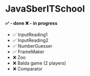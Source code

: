 # JavaSberITSchool
#### :white_check_mark: - done :x: - in progress
- :white_check_mark: InputReading1
- :white_check_mark: InputReading2
- :white_check_mark: NumberGuesser
- :white_check_mark: FrameMaker
- :x: Zoo
- :x: Balda game (2 players)
- :x: Comparator